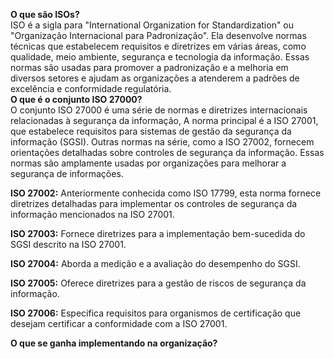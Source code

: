 **O que são ISOs?**  
ISO é a sigla para "International Organization for Standardization" ou "Organização Internacional para Padronização". Ela desenvolve normas técnicas que estabelecem requisitos e diretrizes em várias áreas, como qualidade, meio ambiente, segurança e tecnologia da informação. Essas normas são usadas para promover a padronização e a melhoria em diversos setores e ajudam as organizações a atenderem a padrões de excelência e conformidade regulatória.  
**O que é o conjunto ISO 27000?**  
O conjunto ISO 27000 é uma série de normas e diretrizes internacionais relacionadas à segurança da informação, A norma principal é a ISO 27001, que estabelece requisitos para sistemas de gestão da segurança da informação (SGSI). Outras normas na série, como a ISO 27002, fornecem orientações detalhadas sobre controles de segurança da informação. Essas normas são amplamente usadas por organizações para melhorar a segurança de informações.  
  
**ISO 27002:** Anteriormente conhecida como ISO 17799, esta norma fornece diretrizes detalhadas para implementar os controles de segurança da informação mencionados na ISO 27001.  

**ISO 27003:** Fornece diretrizes para a implementação bem-sucedida do SGSI descrito na ISO 27001.  

**ISO 27004:** Aborda a medição e a avaliação do desempenho do SGSI.  

**ISO 27005:** Oferece diretrizes para a gestão de riscos de segurança da informação.  

**ISO 27006:** Especifica requisitos para organismos de certificação que desejam certificar a conformidade com a ISO 27001.  
  
**O que se ganha implementando na organização?**  

